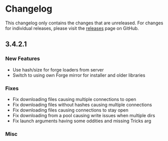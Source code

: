 # Changelog

This changelog only contains the changes that are unreleased. For changes for individual releases, please visit the
[releases](https://github.com/ATLauncher/ATLauncher/releases) page on GitHub.

## 3.4.2.1

### New Features
- Use hash/size for forge loaders from server
- Switch to using own Forge mirror for installer and older libraries

### Fixes
- Fix downloading files causing multiple connections to open
- Fix downloading files without hashes causing multiple connections
- Fix downloading files causing connections to stay open
- Fix downloading from a pool causing write issues when multiple dirs
- Fix launch arguments having some oddities and missing Tricks arg

### Misc
